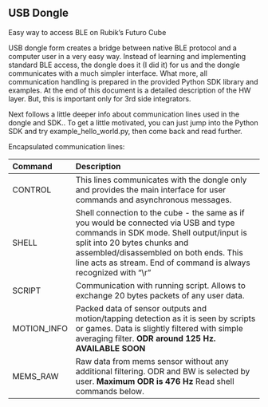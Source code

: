 ## USB Dongle

Easy way to access BLE on Rubik’s Futuro Cube

USB dongle form creates a bridge between native BLE protocol and a computer user in a very easy way.
 Instead of learning and implementing standard BLE access, the dongle does it (I did it) for us and the dongle communicates with a much simpler interface.
 What more, all communication handling is prepared in the provided Python SDK library and examples. At the end of this document is a detailed description of the HW layer. But, this is important only for 3rd side integrators.

Next follows a little deeper info about communication lines used in the dongle and SDK..
To get a little motivated, you can just jump into the Python SDK and try example_hello_world.py, then come back and read further.

Encapsulated communication lines:

|Command|Description|
|:------------ |:--------------|
|CONTROL|This lines communicates with the dongle only and provides the main interface for user commands and asynchronous messages.|
|SHELL|Shell connection to the cube - the same as if you would be connected via USB and type commands in SDK mode. Shell output/input is split into 20 bytes chunks and assembled/disassembled on both ends. This line acts as stream. End of command is always recognized with “\r”|
|SCRIPT|Communication with running script. Allows to exchange 20 bytes packets of any user data. |
|MOTION_INFO|Packed data of sensor outputs and motion/tapping detection as it is seen by scripts or games. Data is slightly filtered with simple averaging filter. **ODR around 125 Hz. AVAILABLE SOON**|
|MEMS_RAW|Raw data from mems sensor without any additional filtering. ODR and BW is selected by user. **Maximum ODR is 476 Hz** Read shell commands below. |